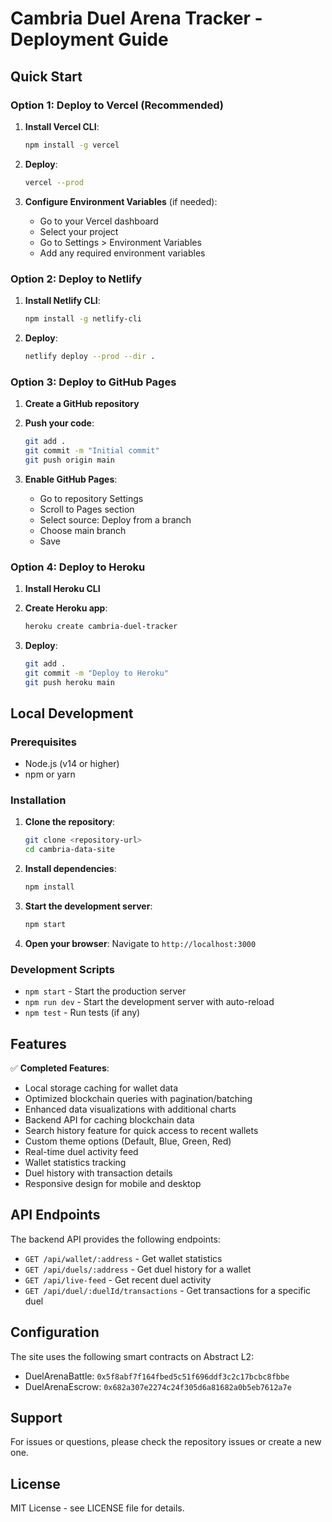 # Cambria Duel Arena Tracker - Deployment Guide

## Quick Start

### Option 1: Deploy to Vercel (Recommended)

1. **Install Vercel CLI**:
   ```bash
   npm install -g vercel
   ```

2. **Deploy**:
   ```bash
   vercel --prod
   ```

3. **Configure Environment Variables** (if needed):
   - Go to your Vercel dashboard
   - Select your project
   - Go to Settings > Environment Variables
   - Add any required environment variables

### Option 2: Deploy to Netlify

1. **Install Netlify CLI**:
   ```bash
   npm install -g netlify-cli
   ```

2. **Deploy**:
   ```bash
   netlify deploy --prod --dir .
   ```

### Option 3: Deploy to GitHub Pages

1. **Create a GitHub repository**
2. **Push your code**:
   ```bash
   git add .
   git commit -m "Initial commit"
   git push origin main
   ```

3. **Enable GitHub Pages**:
   - Go to repository Settings
   - Scroll to Pages section
   - Select source: Deploy from a branch
   - Choose main branch
   - Save

### Option 4: Deploy to Heroku

1. **Install Heroku CLI**
2. **Create Heroku app**:
   ```bash
   heroku create cambria-duel-tracker
   ```

3. **Deploy**:
   ```bash
   git add .
   git commit -m "Deploy to Heroku"
   git push heroku main
   ```

## Local Development

### Prerequisites
- Node.js (v14 or higher)
- npm or yarn

### Installation

1. **Clone the repository**:
   ```bash
   git clone <repository-url>
   cd cambria-data-site
   ```

2. **Install dependencies**:
   ```bash
   npm install
   ```

3. **Start the development server**:
   ```bash
   npm start
   ```

4. **Open your browser**:
   Navigate to `http://localhost:3000`

### Development Scripts

- `npm start` - Start the production server
- `npm run dev` - Start the development server with auto-reload
- `npm test` - Run tests (if any)

## Features

✅ **Completed Features**:
- Local storage caching for wallet data
- Optimized blockchain queries with pagination/batching
- Enhanced data visualizations with additional charts
- Backend API for caching blockchain data
- Search history feature for quick access to recent wallets
- Custom theme options (Default, Blue, Green, Red)
- Real-time duel activity feed
- Wallet statistics tracking
- Duel history with transaction details
- Responsive design for mobile and desktop

## API Endpoints

The backend API provides the following endpoints:

- `GET /api/wallet/:address` - Get wallet statistics
- `GET /api/duels/:address` - Get duel history for a wallet
- `GET /api/live-feed` - Get recent duel activity
- `GET /api/duel/:duelId/transactions` - Get transactions for a specific duel

## Configuration

The site uses the following smart contracts on Abstract L2:
- DuelArenaBattle: `0x5f8abf7f164fbed5c51f696ddf3c2c17bcbc8fbbe`
- DuelArenaEscrow: `0x682a307e2274c24f305d6a81682a0b5eb7612a7e`

## Support

For issues or questions, please check the repository issues or create a new one.

## License

MIT License - see LICENSE file for details.